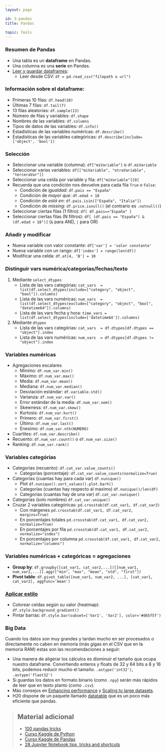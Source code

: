 ```yaml
---
layout: page

id: 3-pandas
title: Pandas

topic: Tools
---
```



### Resumen de Pandas
- Una tabla es un **dataframe** en Pandas.
- Una columna es una **serie** en Pandas.
- [Leer y guardar dataframes](https://pandas.pydata.org/pandas-docs/stable/user_guide/io.html):
  - Leer desde CSV: `df = pd.read_csv("filepath o url")`

### Información sobre el dataframe:
- Primeras 10 filas: `df.head(10)`
- Últimas 7 filas: `df.tail(7)`
- 13 filas aleatorias: `df.sample(13)`
- Número de filas y variables: `df.shape`
- Nombres de las variables: `df.columns`
- Tipos de datos de las variables: `df.info()`
- Estadísticas de las variables numéricas: `df.describe()`
- Estadísticas de las variables categóricas: `df.describe(include=['object', 'bool'])`

### Selección
- Seleccionar una variable (columna): `df["miVariable"]` o `df.miVariable`
- Seleccionar varias variables: `df[["miVariable", "otraVariable", "terceraVar"]]`
- Seleccionar una celda por variable y fila: `df["miVariable"][0]` 
- Recuerda que una condición nos devuelve para cada fila `True` o `False`:
  - Condición de *igualdad*: `df.pais == "España"`
  - Condición de *mayor que*: `df.edad > 18`
  - Condición de *está en*: `df.pais.isin(["España", "Italia"])`
  - Condición de *missing*: `df.price.isnull()` (el contrario es `.notnull()`)
- Seleccionar ciertas filas (1 filtro): `df[ df.pais=="España" ]`
- Seleccionar ciertas filas (N filtros): `df[ (df.pais == "España") & (df.edad > 18")]` (`&` para AND, `|` para OR)

### Añadir y modificar
- Nueva variable con valor constante: `df['var'] = 'valor constante'`
- Nueva variable con un rango: `df['index'] = range(len(df))`
- Modificar una celda: `df.at[4, 'B'] = 10`


### Distinguir vars numérica/categorias/fechas/texto
1. Mediante `select_dtypes` 
   - Lista de las vars categórias:   `cat_vars  = list(df.select_dtypes(include=["category", "object", "bool"]).columns)`
   - Lista de las vars numéricas:    `num_vars  = list(df.select_dtypes(exclude=["category", "object", "bool", "datetime64"]).columns)`
   - Lista de las vars fecha y hora: `time_vars = list(df.select_dtypes(include=['datetime64']).columns)`
2. Mediante `dtypes` 
   - Lista de las vars categórias:    `cat_vars  = df.dtypes[df.dtypes == "object"].index`
   - Lista de las vars numéricas:     `num_vars  = df.dtypes[df.dtypes != "object"].index`

### Variables numéricas
- Agregaciones escalares
  - Mínimo: `df.num_var.min()`
  - Máximo: `df.num_var.max()`
  - Media: `df.num_var.mean()`
  - Mediana: `df.num_var.median()`
  - Desviación estándar: `df.variable.std()`
  - Varianza: `df.num_var.var()`
  - Error estándar de la media: `df.num_var.sem()`
  - Skewness: `df.num_var.skew()`
  - Kurtosis: `df.num_var.kurt()`
  - Primero: `df.num_var.first()`
  - Último: `df.num_var.last()`
  - Enesimo: `df.num_var.nth(NUMERO)`
- Cuartiles: `df.num_var.describe()`
- Recuento: `df.num_var.count()` o `df.num_var.size()`
- Ranking: `df.num_var.rank()`


### Variables categórias
- Categorías (recuento): `df.cat_var.value_counts()`
  - Categorías (porcentaje): `df.cat_var.value_counts(normalize=True)`
- Categorías (cuantas hay para cada var) `df.nunique()`
  - Plot `df.nunique().sort_values().plot.barh()`
  - Categorías (cuantas hay respecto al maximo) `df.nunique()/len(df)`
  - Categorías (cuantas hay de una var) `df.cat_var.nunique()`
- Categorías (solo nombres) `df.cat_var.unique()`  
- Cruzar 2 variables categóricas: `pd.crosstab(df.cat_var1, df.cat_var2)`
  - Con márgenes `pd.crosstab(df.cat_var1, df.cat_var2, margins=True)`
  - En porcentajes totales `pd.crosstab(df.cat_var1, df.cat_var2, normalize=True)`
  - En porcentajes por fila `pd.crosstab(df.cat_var1, df.cat_var2, normalize="index")`
  - En porcentajes por columna `pd.crosstab(df.cat_var1, df.cat_var2, normalize="columns")`

### Variables numéricas + categóricas = agregaciones
- **Group by**: `df.groupby([cat_var1, cat_var2,...])[[num_var1, num_var2,...]].agg(["min", "max", "mean", "std", "first"])`
- **Pivot table**: `df.pivot_table([num_var1, num_var2, ...], [cat_var1, cat_var2], aggfunc='mean')`


### [Aplicar estilo](https://pandas.pydata.org/pandas-docs/stable/user_guide/style.html)
- Colorear celdas según su valor (heatmap): `df.style.background_gradient()`
- Pintar barras: `df.style.bar(subset=['Var1', 'Var2'], color='#d65f5f')`

### Big Data

Cuando los datos son muy grandes y tardan mucho en ser procesados o directamente no caben en memoria (más gigas en el CSV que en la memoria RAM) estas son las recomendaciones a seguir:

- Una manera de aligerar los cálculos es disminuir el tamaño que ocupa nuestro dataframe. Convirtiendo enteros y floats de 32 y 64 bits a 8 y 16 bits, podemos reducir mucho el tamaño. `.astype('int32')`, `.astype('flaot32')`
- Si guardas los datos en formato binario (como `.npy`) serán más rápidos de leer que en texto planto (como `.csv`).
- Más consejos en [Enhancing performance](https://pandas.pydata.org/pandas-docs/stable/user_guide/enhancingperf.html) y [Scaling to large datasets](https://pandas.pydata.org/pandas-docs/stable/user_guide/scale.html).
- H20 dispone de un paquete llamado [datatable](https://github.com/h2oai/datatable) que es un poco más eficiente que pandas.

  
> ## Material adicional
> - [100 pandas tricks](https://www.dataschool.io/python-pandas-tips-and-tricks/)
> - [Curso Kaggle de Python](https://www.kaggle.com/learn/python)
> - [Curso Kaggle de Pandas](https://www.kaggle.com/learn/pandas)
> - [28 Jupyter Notebook tips, tricks and shortcuts](https://www.dataquest.io/blog/jupyter-notebook-tips-tricks-shortcuts)

